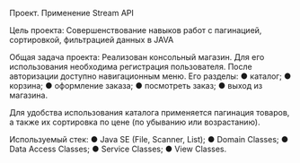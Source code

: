 Проект. Применение Stream API

Цель проекта:
Совершенствование навыков работ с пагинацией, сортировкой,
фильтрацией данных в JAVA

Общая задача проекта:
Реализован консольный магазин. Для его использования
необходима регистрация пользователя.
После авторизации доступно навигационным меню. Его разделы:
● каталог;
● корзина;
● оформление заказа;
● посмотреть заказ;
● выход из магазина.

Для удобства использования каталога применяется пагинация
товаров, а также их сортировка по цене (по убыванию или
возрастанию).

Используемый стек:
● Java SE (File, Scanner, List);
● Domain Classes;
● Data Access Classes;
● Service Classes;
● View Classes.